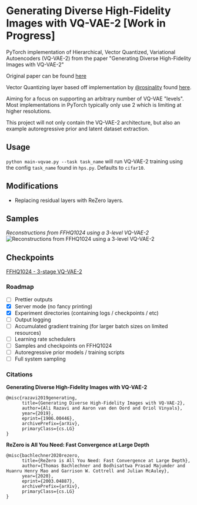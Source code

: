 # Generating Diverse High-Fidelity Images with VQ-VAE-2 [Work in Progress]
PyTorch implementation of Hierarchical, Vector Quantized, Variational Autoencoders (VQ-VAE-2) 
from the paper "Generating Diverse High-Fidelity Images with VQ-VAE-2"

Original paper can be found [here](https://arxiv.org/abs/1906.00446)

Vector Quantizing layer based off implementation by [@rosinality](https://github.com/rosinality) 
found [here](https://github.com/rosinality/vq-vae-2-pytorch).

Aiming for a focus on supporting an arbitrary number of VQ-VAE "levels". Most implementations in 
PyTorch typically only use 2 which is limiting at higher resolutions.

This project will not only contain the VQ-VAE-2 architecture, but also an example autoregressive 
prior and latent dataset extraction.

## Usage
`python main-vqvae.py --task task_name` will run VQ-VAE-2 training using the config `task_name` found in `hps.py`. Defaults to `cifar10`.

## Modifications
- Replacing residual layers with ReZero layers.

## Samples
*Reconstructions from FFHQ1024 using a 3-level VQ-VAE-2*
![Reconstructions from FFHQ1024 using a 3-level VQ-VAE-2](recon-example.png)

## Checkpoints
[FFHQ1024 - 3-stage VQ-VAE-2](ffhq1024-state-dict-0017.pt)

### Roadmap
- [ ] Prettier outputs
- [X] Server mode (no fancy printing)
- [X] Experiment directories (containing logs / checkpoints / etc)
- [ ] Output logging
- [ ] Accumulated gradient training (for larger batch sizes on limited resources)
- [ ] Learning rate schedulers
- [ ] Samples and checkpoints on FFHQ1024
- [ ] Autoregressive prior models / training scripts
- [ ] Full system sampling

### Citations
**Generating Diverse High-Fidelity Images with VQ-VAE-2**
```
@misc{razavi2019generating,
      title={Generating Diverse High-Fidelity Images with VQ-VAE-2}, 
      author={Ali Razavi and Aaron van den Oord and Oriol Vinyals},
      year={2019},
      eprint={1906.00446},
      archivePrefix={arXiv},
      primaryClass={cs.LG}
}
```

**ReZero is All You Need: Fast Convergence at Large Depth**
```
@misc{bachlechner2020rezero,
      title={ReZero is All You Need: Fast Convergence at Large Depth}, 
      author={Thomas Bachlechner and Bodhisattwa Prasad Majumder and Huanru Henry Mao and Garrison W. Cottrell and Julian McAuley},
      year={2020},
      eprint={2003.04887},
      archivePrefix={arXiv},
      primaryClass={cs.LG}
}
```
